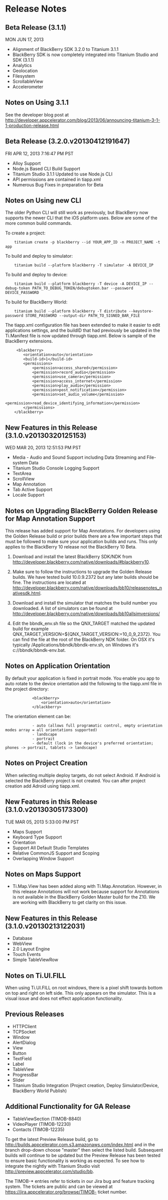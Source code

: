 Release Notes
=============

Beta Release (3.1.1)
----------------------------------------------------

MON JUN 17, 2013 

* Alignment of BlackBerry SDK 3.2.0 to Titanium 3.1.1
* BlackBerry SDK is now completely integrated into Titanium Studio and SDK (3.1.1)
* Analytics 
* Geolocation 
* Filesystem 
* ScrollableView
* Accelerometer

Notes on Using 3.1.1
--------------------

See the developer blog post at http://developer.appcelerator.com/blog/2013/06/announcing-titanium-3-1-1-production-release.html


Beta Release (3.2.0.v20130412191647)
----------------------------------------------------

FRI APR 12, 2013 7:16:47 PM PST

* Alloy Support
* Node.js Based CLI Build Support
* Titanium Studio 3.1.1 Updated to use Node.js CLI
* API permissions are contained in tiapp.xml 
* Numerous Bug Fixes in preparation for Beta 

Notes on Using new CLI
----------------------

The older Python CLI will still work as previously, but BlackBerry now supports the newer CLI that the iOS platform uses. Below are some of the more common build commands.

To create a project:

		titanium create -p blackberry --id YOUR_APP_ID -n PROJECT_NAME -t app

To build and deploy to simulator:

		titanium build --platform blackberry -T simulator -A DEVICE_IP

To build and deploy to device:

		titanium build --platform blackberry -T device -A DEVICE_IP --debug-token PATH_TO_DEBUG_TOKEN/debugtoken.bar --password DEVICE_PASSWORD

To build for BlackBerry World:

		titanium build --platform blackberry -T distribute --keystore-password STORE_PASSWORD --output-dir PATH_TO_SIGNED_BAR_FILE

The tiapp.xml configuration file has been extended to make it easier to edit applications settings, and the buildID that had previously be updated in the Ti.Manifest file is now updated through tiapp.xml. Below is sample of the BlackBerry extensions.

		 <blackberry>
		    <orientation>auto</orientation>
		    <build-id>1</build-id>
		    <permissions>
		        <permission>access_shared</permission>
		        <permission>record_audio</permission>
		        <permission>use_camera</permission>
		        <permission>access_internet</permission>
		        <permission>play_audio</permission>
		        <permission>post_notification</permission>          
		        <permission>set_audio_volume</permission>
		        <permission>read_device_identifying_information</permission>
		    </permissions>
		</blackberry>




New Features in this Release (3.1.0.v20130320125153)
----------------------------------------------------

WED MAR 20, 2013 12:51:53 PM PST

* Media - Audio and Sound Support including Data Streaming and File-system Data
* Titanium Studio Console Logging Support
* TextArea 
* ScrollView
* Map Annotation
* Tab Active Support
* Locale Support


Notes on Upgrading BlackBerry Golden Release for Map Annotation Support
-----------------------------------------------------------------------

This release has added support for Map Annotations. For developers using the Golden Release build or prior builds there are a few important steps that must be followed to make sure your application builds and runs. This only applies to the BlackBerry 10 release not the BlackBerry 10 Beta.

1) Download and install the latest BlackBerry SDK/NDK from http://developer.blackberry.com/native/downloads/#blackberry10.

2) Make sure to follow the instructions to upgrade the Golden Release builds. We have tested build 10.0.9.2372 but any later builds should be fine. The instructions are located at http://developer.blackberry.com/native/downloads/bb10/releasenotes_nativesdk.html. 

3) Download and install the simulator that matches the build number you downloaded. A list of simulators can be found at http://developer.blackberry.com/native/downloads/bb10allsimversions/

4) Edit the bbndk_env.sh file so the QNX_TARGET matched the updated build for example QNX_TARGET_VERSION=${QNX_TARGET_VERSION:=10_0_9_2372}. You can find the file at the root of the BlackBerry NDK folder. On OSX it's typically /Applications/bbndk/bbndk-env.sh, on Windows it's c://bbndk/bbndk-env.bat.


Notes on Application Orientation
--------------------------------

By default your application is fixed in portrait mode. You enable you app to auto rotate to the device orientation add the following to the tiapp.xml file in the project directory:

				<blackberry>
				    <orientation>auto</orientation>
				</blackberry>

The orientation element can be:

				- auto (allows full programatic control, empty orientation modes array = all orientations supported)
				- landscape
				- portrait
				- default (lock in the device's preferred orientation; phones -> portrait, tablets -> landscape)

Notes on Project Creation
-------------------------

When selecting multiple deploy targets, do not select Android. If Android is selected the BlackBerry project is not created. You can after project creation add Adroid using tiapp.xml.


New Features in this Release (3.1.0.v20130305173300)
----------------------------------------------------

TUE MAR 05, 2013 5:33:00 PM PST

* Maps Support  
* Keyboard Type Support  
* Orientation
* Support All Default Studio Templates
* Relative CommonJS Support and Scoping 
* Overlapping Window Support


Notes on Maps Support
---------------------

* Ti.Map.View has been added along with Ti.Map.Annotation. However, in this release Annotations will not work because support for Annotations is not available in the BlackBerry Golden Master build for the Z10. We are working with BlackBerry to get clarity on this issue.

New Features in this Release (3.1.0.v20130213122031)
----------------------------------------------------

* Database 
* WebView 
* 2.0 Layout Engine
* Touch Events
* Simple TableViewRow

Notes on Ti.UI.FILL
-------------------

When using Ti.UI.FILL on root windows, there is a pixel shift towards bottom on top and right on left side. This only appears on the simulator. This is a visual issue and does not effect application functionality.


Previous Releases
-----------------

* HTTPClient
* TCPSocket
* Window 
* AlertDialog
* View
* Button
* TextField 
* Label 
* TableView 
* ProgressBar
* Slider
* Titanium Studio Integration (Project creation, Deploy Simulator/Device, BlackBerry World Publish)


Additional Functionality for GA Release
---------------------------------------

* TableViewSection (TIMOB-8840)
* VideoPlayer (TIMOB-12230)
* Contacts (TIMOB-12235)


To get the latest Preview Release build, go to http://builds.appcelerator.com.s3.amazonaws.com/index.html and in the branch drop-down choose "master" then select the listed build. Subsequent builds will continue to be updated but the Preview Release has been tested to ensure basic functionality is working as expected. To see how to integrate the nightly with Titanium Studio visit http://preview.appcelerator.com/studio/bb. 


The TIMOB-* entries refer to tickets in our Jira bug and feature tracking system. The tickets are public and can be viewed at  https://jira.appcelerator.org/browse/TIMOB- ticket number.


